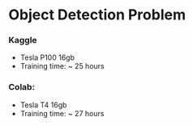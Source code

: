 # Object Detection Problem


### Kaggle 
- Tesla P100 16gb
- Training time: ~ 25 hours

### Colab: 
- Tesla T4 16gb
- Training time: ~ 27 hours

